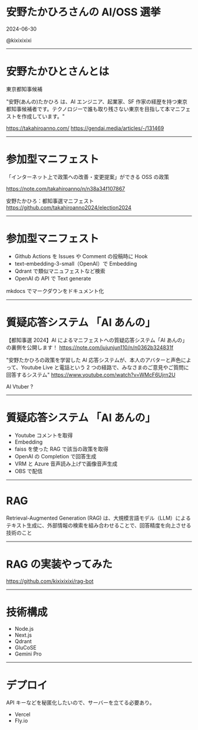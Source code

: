 # 安野たかひろさんの AI/OSS 選挙

2024-06-30

@kixixixixi

---

# 安野たかひとさんとは

東京都知事候補

"安野(あんの)たかひろ は、AI エンジニア、起業家、SF 作家の経歴を持つ東京都知事候補者です。テクノロジーで誰も取り残さない東京を目指して本マニフェストを作成しています。"

https://takahiroanno.com/
https://gendai.media/articles/-/131469

---

# 参加型マニフェスト

「インターネット上で政策への改善・変更提案」ができる OSS の政策

https://note.com/takahiroanno/n/n38a34f107867

安野たかひろ：都知事選マニフェスト
https://github.com/takahiroanno2024/election2024

---

# 参加型マニフェスト

- Github Actions を Issues や Comment の投稿時に Hook
- text-embedding-3-small（OpenAI）で Embedding
- Qdrant で類似マニュフェストなど検索
- OpenAI の API で Text generate

mkdocs でマークダウンをドキュメント化

---

# 質疑応答システム 「AI あんの」

【都知事選 2024】AI によるマニフェストへの質疑応答システム「AI あんの」の裏側を公開します！
https://note.com/jujunjun110/n/n0362b324831f

"安野たかひろの政策を学習した AI 応答システムが、本人のアバターと声色によって、Youtube Live と電話という 2 つの経路で、みなさまのご意見やご質問に回答するシステム"
https://www.youtube.com/watch?v=WMcF6Ujrn2U

AI Vtuber ?

---

# 質疑応答システム 「AI あんの」

- Youtube コメントを取得
- Embedding
- faiss を使った RAG で該当の政策を取得
- OpenAI の Completion で回答生成
- VRM と Azure 音声読み上げで画像音声生成
- OBS で配信

---

# RAG

Retrieval-Augmented Generation (RAG) は、大規模言語モデル（LLM）によるテキスト生成に、外部情報の検索を組み合わせることで、回答精度を向上させる技術のこと

---

# RAG の実装やってみた

https://github.com/kixixixixi/rag-bot

---

# 技術構成

- Node.js
- Next.js
- Qdrant
- GluCoSE
- Gemini Pro

---

# デプロイ

API キーなどを秘匿化したいので、サーバーを立てる必要あり。

- Vercel
- Fly.io
